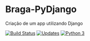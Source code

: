 # Braga-PyDjango
Criação de um app utilizando Django


[![Build Status](https://travis-ci.org/htjoao/Braga-PyDjango.svg?branch=main)](https://travis-ci.org/htjoao/Braga-PyDjango)
[![Updates](https://pyup.io/repos/github/htjoao/Braga-PyDjango/shield.svg)](https://pyup.io/repos/github/htjoao/Braga-PyDjango/)
[![Python 3](https://pyup.io/repos/github/htjoao/Braga-PyDjango/python-3-shield.svg)](https://pyup.io/repos/github/htjoao/Braga-PyDjango/)
